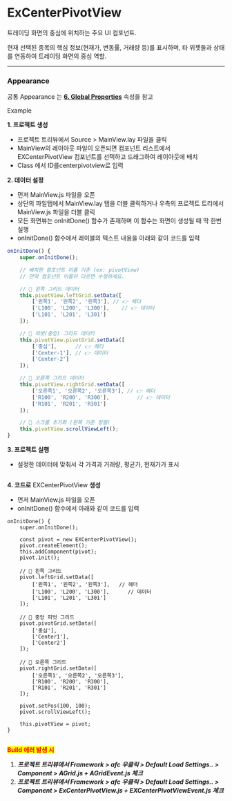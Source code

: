 # ExCenterPivotView

트레이딩 화면의 중심에 위치하는 주요 UI 컴포넌트.&#x20;



현재 선택된 종목의 핵심 정보(현재가, 변동률, 거래량 등)를 표시하며, 타 위젯들과 상태를 연동하여 트레이딩 화면의 중심 역할.

***

### Appearance

공통 Appearance 는 [**6. Global Properties**](<../../Guide for SpiderGen/06  SpiderGen Editor/04  Properties Pane/02 Appearence.md>) 속성을 참고



Example

**1. 프로젝트 생성**

* 프로젝트 트리뷰에서 Source > MainView.lay 파일을 클릭
* MainView의 레이아웃 파일이 오픈되면 컴포넌트 리스트에서 EXCenterPivotView 컴포넌트를 선택하고 드래그하여 레이아웃에 배치
* Class 에서 ID를centerpivotview로 입력



**2. 데이터 설정**

* 먼저 MainView.js 파일을 오픈
* 상단의 파일탭에서 MainView.lay 탭을 더블 클릭하거나 우측의 프로젝트 트리에서 MainView.js 파일을 더블 클릭
* 모든 화면뷰는 onInitDone() 함수가 존재하며 이 함수는 화면이 생성될 때 딱 한번 실행
* onInitDone() 함수에서 레이블의 텍스트 내용을 아래와 같이 코드를 입력

```javascript
onInitDone() {
    super.onInitDone();

    // 배치한 컴포넌트 이름 기준 (ex: pivotView)
    // 만약 컴포넌트 이름이 다르면 수정하세요.

    // 🔸 왼쪽 그리드 데이터
    this.pivotView.leftGrid.setData([
        ['왼쪽1', '왼쪽2', '왼쪽3'], // 👉 헤더
        ['L100', 'L200', 'L300'],    // 👉 데이터
        ['L101', 'L201', 'L301']
    ]);

    // 🔸 피벗(중앙) 그리드 데이터
    this.pivotView.pivotGrid.setData([
        ['중심'],      // 👉 헤더
        ['Center-1'], // 👉 데이터
        ['Center-2']
    ]);

    // 🔸 오른쪽 그리드 데이터
    this.pivotView.rightGrid.setData([
        ['오른쪽1', '오른쪽2', '오른쪽3'], // 👉 헤더
        ['R100', 'R200', 'R300'],         // 👉 데이터
        ['R101', 'R201', 'R301']
    ]);

    // 🔸 스크롤 초기화 (왼쪽 기준 정렬)
    this.pivotView.scrollViewLeft();
}
```

**3. 프로젝트 실행**

* 설정한 데이터에 맞춰서 각 가격과 거래량, 평균가, 현재가가 표시

<figure><img src="../../.gitbook/assets/스크린샷 2025-06-30 132530.png" alt=""><figcaption></figcaption></figure>

**4. 코드로** EXCenterPivotView **생성**

* 먼저 MainView.js 파일을 오픈
* onInitDone() 함수에서 아래와 같이 코드를 입력

```
onInitDone() {
    super.onInitDone();

    const pivot = new EXCenterPivotView();
    pivot.createElement();
    this.addComponent(pivot);
    pivot.init();

    // 🔸 왼쪽 그리드
    pivot.leftGrid.setData([
        ['왼쪽1', '왼쪽2', '왼쪽3'],   // 헤더
        ['L100', 'L200', 'L300'],      // 데이터
        ['L101', 'L201', 'L301']
    ]);

    // 🔸 중앙 피벗 그리드
    pivot.pivotGrid.setData([
        ['중심'], 
        ['Center1'], 
        ['Center2']
    ]);

    // 🔸 오른쪽 그리드
    pivot.rightGrid.setData([
        ['오른쪽1', '오른쪽2', '오른쪽3'],
        ['R100', 'R200', 'R300'],
        ['R101', 'R201', 'R301']
    ]);

    pivot.setPos(100, 100);
    pivot.scrollViewLeft();

    this.pivotView = pivot;
}
```

<figure><img src="../../.gitbook/assets/스크린샷 2025-06-30 131431.png" alt=""><figcaption></figcaption></figure>

<mark style="color:red;">**Build 에러 발생 시**</mark>

1. _**프로젝트 트리뷰에서 Framework > afc 우클릭 > Default Load Settings.. > Component > AGrid.js + AGridEvent.js 체크**_
2. _**프로젝트 트리뷰에서 Framework > afc 우클릭 > Default Load Settings.. > Component > ExCenterPivotView.js + EXCenterPivotViewEvent.js 체크**_

<div><figure><img src="../../.gitbook/assets/스크린샷 2025-06-30 132154.png" alt=""><figcaption></figcaption></figure> <figure><img src="../../.gitbook/assets/스크린샷 2025-06-30 131803.png" alt=""><figcaption></figcaption></figure></div>
